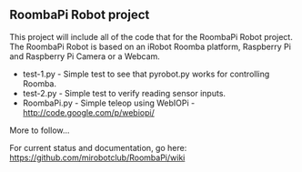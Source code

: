 ## RoombaPi Robot project

This project will include all of the code that for the RoombaPi Robot project. The RoombaPi Robot is based on an iRobot Roomba platform, Raspberry Pi and Raspberry Pi Camera or a Webcam.

* test-1.py   - Simple test to see that pyrobot.py works for controlling Roomba.
* test-2.py   - Simple test to verify reading sensor inputs.
* RoombaPi.py - Simple teleop using WebIOPi - http://code.google.com/p/webiopi/

More to follow...

For current status and documentation, go here: https://github.com/mirobotclub/RoombaPi/wiki

